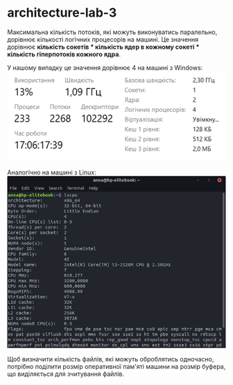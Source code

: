 # architecture-lab-3

Максимальна кількість потоків, які можуть виконуватись паралельно, дорівнює кількості логічних процесорів на машині. Це значення дорівнює **кількість сокетів * кількість ядер в кожному сокеті * кількість гіперпотоків кожного ядра**.

У нашому випадку це значення дорівнює 4 на машині з Windows:
![alt text](https://github.com/dkalytovskyi/architecture-lab-3/blob/master/markdown-images/windows.png "Windows stats")

Аналогічно на машині з Linux:
![alt text](https://github.com/dkalytovskyi/architecture-lab-3/blob/master/markdown-images/linux.png "Linux stats")

Щоб визначити кількість файлів, які можуть оброблятись одночасно, потрібно поділити розмір оперативної пам'яті машини на розмір буфера, що виділяється для зчитування файлів.

